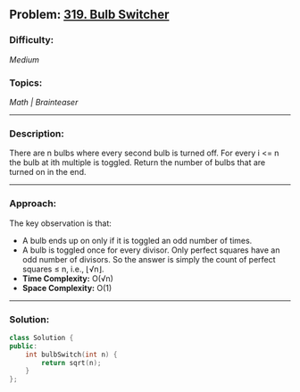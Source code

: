## Problem: [319. Bulb Switcher](https://leetcode.com/problems/bulb-switcher/)

### Difficulty:
*Medium*

### Topics:
*Math | Brainteaser*

---

### Description:
There are n bulbs where every second bulb is turned off. For every i <= n the bulb at ith multiple is toggled. Return the number of bulbs that are turned on in the end.

---

### Approach:
The key observation is that:
- A bulb ends up on only if it is toggled an odd number of times.
- A bulb is toggled once for every divisor.
Only perfect squares have an odd number of divisors. So the answer is simply the count of perfect squares ≤ n, i.e., ⌊√n⌋.
- **Time Complexity:** O(√n)
- **Space Complexity:** O(1)

---

### Solution:
```cpp
class Solution {
public:
    int bulbSwitch(int n) {
        return sqrt(n);
    }
};
```
